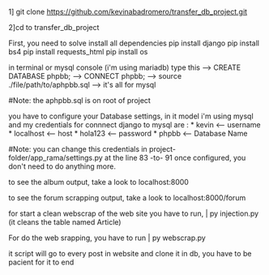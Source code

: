 1] git clone https://github.com/kevinabadromero/transfer_db_project.git

2]cd to transfer_db_project

First, you need to solve install all dependencies
  pip install django
  pip install bs4
  pip install requests_html
  pip install os
      
      
      
in terminal or mysql console (i'm using mariadb) type this
--> CREATE DATABASE phpbb;
--> CONNECT phpbb;
--> source ./file/path/to/aphpbb.sql
--> it's all for mysql

#Note: the aphpbb.sql is on root of project

you have to configure your Database settings, in it model i'm using mysql and my credentials for connnect django to mysql are :
    * kevin <-- username
    * localhost <-- host
    * hola123 <-- password
    * phpbb <-- Database Name

#Note: you can change this credentials in project-folder/app_rama/settings.py at the line 83 -to- 91
once configured, you don't need to do anything more.

to see the album output, take a look to localhost:8000

to see the forum scrapping output, take a look to localhost:8000/forum

for start a clean webscrap of the web site you have to run, | py injection.py (it cleans the table named Article)

For do the web srapping, you have to run | py webscrap.py

it script will go to every post in website and clone it in db, you have to be pacient for it to end
